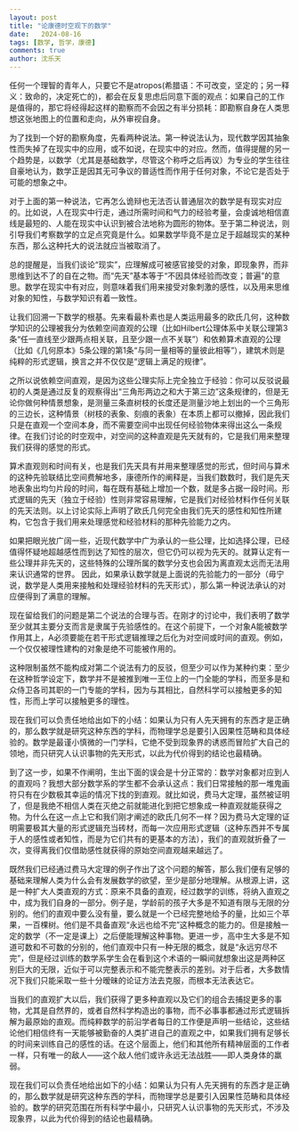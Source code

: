 ```yaml
---
layout: post
title: "论康德时空观下的数学"
date:   2024-08-16
tags: [数学, 哲学，康德]
comments: true
author: 沈乐天
---
```

任何一个理智的青年人，只要它不是atropos(希腊语：不可改变，坚定的；另一释义：致命的，决定死亡的)，都会在反复思虑后同意下面的观点：如果自己的工作是值得的，那它将经得起这样的勘察而不会因之有半分损耗：即勘察自身在人类思想这张地图上的位置和走向，从外审视自身。

为了找到一个好的勘察角度，先看两种说法。第一种说法认为，现代数学因其抽象性而失掉了在现实中的应用，或不如说，在现实中的对应。然而，值得提醒的另一个趋势是，以数学（尤其是基础数学，尽管这个称呼之后再议）为专业的学生往往自豪地认为，数学正是因其无可争议的普适性而作用于任何对象，不论它是否处于可能的想象之中。

对于上面的第一种说法，它再怎么诡辩也无法否认普通层次的数学是有现实对应的。比如说，人在现实中行走，通过所需时间和气力的经验考量，会虔诚地相信直线是最短的、人能在现实中认识到被合法地称为圆形的物体。至于第二种说法，则引导我们考察数学的立足点究竟是什么。如果数学毕竟不是立足于超越现实的某种东西，那么这种托大的说法就应当被取消了。

总的提醒是，当我们谈论“现实”，应理解成可被感官接受的对象，即现象界，而非思维到达不了的自在之物。而“先天”基本等于“不因具体经验而改变；普遍”的意思。数学在现实中有对应，则意味着我们用来接受对象刺激的感性，以及用来思维对象的知性，与数学知识有着一致性。

让我们回溯一下数学的根基。先来看最朴素也是人类运用最多的欧氏几何，这种数学知识的公理被我分为依赖空间直观的公理（比如Hilbert公理体系中关联公理第3条“任一直线至少跟两点相关联，且至少跟一点不关联”）和依赖算术直观的公理（比如《几何原本》5条公理的第1条“与同一量相等的量彼此相等”），建筑术则是纯粹的形式逻辑，换言之并不仅仅是“逻辑上满足的规律”。

之所以说依赖空间直观，是因为这些公理实际上完全独立于经验：你可以反驳说最初的人类是通过反复的观察得出“三角形两边之和大于第三边”这条规律的，但是无论你做何种情景想象，是测量三条直树枝的长度还是测量沙地上划出的一个三角形的三边长，这种情景（树枝的表象、刻痕的表象）在本质上都可以撤掉，因此我们只是在直观一个空间本身，而不需要空间中出现任何经验物体来得出这么一条规律。在我们讨论的时空观中，对空间的这种直观是先天就有的，它是我们用来整理我们获得的感觉的形式。

算术直观则和时间有关，也是我们先天具有并用来整理感觉的形式，但时间与算术的这种先验联结比空间费解地多，康德所作的阐释是，当我们数数时，我们是先天地表象出均匀片段的时间，每在既有基础上增加一个数，就是多占据一段时间。形式逻辑的先天（独立于经验）性则非常容易理解，它是我们对经验材料作任何关联的先天法则。以上讨论实际上声明了欧氏几何完全由我们先天的感性和知性所建构，它包含于我们用来处理感觉和经验材料的那种先验能力之内。

如果把眼光放广阔一些，近现代数学中广为承认的一些公理，比如选择公理，已经值得怀疑地超越感性而到达了知性的层次，但它仍可以视为先天的。就算认定有一些公理并非先天的，这些特殊的公理所属的数学分支也会因为离直观太远而无法用来认识通常的世界。
因此，如果承认数学就是上面说的先验能力的一部分（毋宁说，数学是人类用来接触和处理经验材料的先天形式），那么第一种说法承认的对应便得到了满意的理解。

现在留给我们的问题是第二个说法的合理与否。在刚才的讨论中，我们表明了数学至少就其主要分支而言是隶属于先验感性的。在这个前提下，一个对象A能被数学作用其上，A必须要能在若干形式逻辑推理之后化为对空间或时间的直观。例如，一个仅仅被理性建构的对象是绝不可能被作用的。

这种限制虽然不能构成对第二个说法有力的反驳，但至少可以作为某种约束：至少在这种哲学设定下，数学并不是被推到唯一王位上的一门全能的学科，而至多是和众侍卫各司其职的一门专能的学科，因为与其相比，自然科学可以接触更多的知性，形而上学可以接触更多的理性。

现在我们可以负责任地给出如下的小结：如果认为只有人先天拥有的东西才是正确的，那么数学就是研究这种东西的学科，而物理学总是要引入因果性范畴和具体经验的。数学是最谨小慎微的一门学科，它绝不受到现象界的诱惑而冒险扩大自己的领地，而只研究人认识事物的先天形式，以此为代价得到的结论也最精确。

到了这一步，如果不作阐明，生出下面的误会是十分正常的：数学对象都对应到人的直观吗？我想大部分数学系的学生都不会承认这点：我们日常接触的那一堆鬼画符只有在少数极其幸运的情况下找的到直观。就比如说，费马大定理，虽然被证明了，但是我绝不相信人类在灭绝之前就能进化到把它想象成一种直观就能获得之物。为什么在这一点上它和我们刚才阐述的欧氏几何不一样？因为费马大定理的证明需要极其大量的形式逻辑充当砖材，而每一次应用形式逻辑（这种东西并不专属于人的感性或者知性，而是为它们共有的更基本的方法），我们的直观就折叠了一次，变得离我们仅借助感性就获得的原始空间直观越来越远了。

既然我们已经通过费马大定理的例子作出了这个问题的解答，那么我们便有足够的基础来理解人类为什么会有发展数学的欲望，至少是部分地理解。从根源上讲，这是一种扩大人类直观的方式：原来不具备的直观，经过数学的训练，将纳入直观之中，成为我们自身的一部分。例子是，学龄前的孩子大多是不知道有限与无限的分别的。他们的直观中要么没有量，要么就是一个已经完整地给予的量，比如三个苹果，一百棵树。他们是不具备直观“永远也给不完”这种概念的能力的。但是接触一定的数学（不一定是课上）之后便能理解这种事物。更进一步，高中生大多是不知道可数和不可数的分别的，他们直观中只有一种无限的概念，就是“永远穷尽不完”，但是经过训练的数学系学生会在看到这个术语的一瞬间就想象出这是两种区别巨大的无限，近似于可以完整表示和不能完整表示的差别。对于后者，大多数情况下我们只能采取一些十分暧昧的论证方法去克服，而根本无法表达它。

当我们的直观扩大以后，我们获得了更多种直观以及它们的组合去捕捉更多的事物，尤其是自然界的，或者自然科学构造出的事物，而不必事事都通过形式逻辑拆解为最原始的直观。而纯粹数学的前沿学者每日的工作便是声明一些结论，这些结论他们相信终有一天能够被勤奋的人类扩进自己的直观之中，如果我们拥有足够长的时间来训练自己的感性的话。在这个层面上，他们和其他所有精神层面的工作者一样，只有唯一的敌人——这个敌人他们或许永远无法战胜——即人类身体的羸弱。

现在我们可以负责任地给出如下的小结：如果认为只有人先天拥有的东西才是正确的，那么数学就是研究这种东西的学科，而物理学总是要引入因果性范畴和具体经验的。数学的研究范围在所有科学中最小，只研究人认识事物的先天形式，不涉及现象界，以此为代价得到的结论也最精确。


